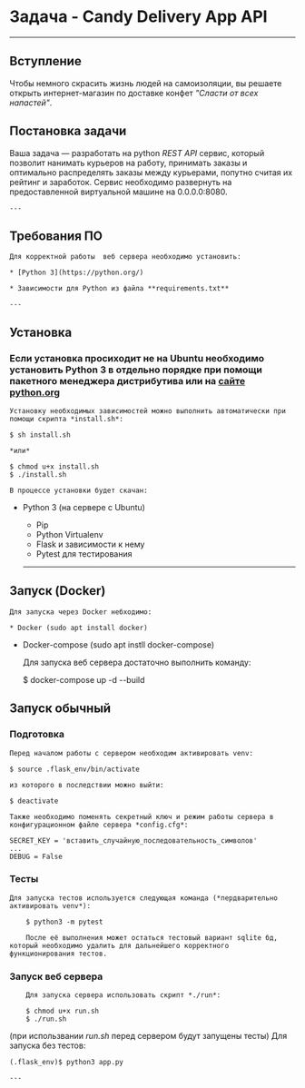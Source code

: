 # Задача - Candy Delivery App API
---
## Вступление
Чтобы немного скрасить жизнь людей на самоизоляции, вы решаете открыть
интернет-магазин по доставке конфет *"Сласти от всех напастей"*.
## Постановка задачи
Ваша задача — разработать на python *REST API* сервис, который позволит нанимать курьеров на работу,
    принимать заказы и оптимально распределять заказы между курьерами, попутно считая их рейтинг и заработок.
    Сервис необходимо развернуть на предоставленной виртуальной машине на 0.0.0.0:8080.

    ---
## Требования ПО
    Для корректной работы  веб сервера необходимо установить:

    * [Python 3](https://python.org/)

    * Зависимости для Python из файла **requirements.txt**

    ---
## Установка  
### Если установка просиходит не на Ubuntu необходимо установить Python 3 в отдельно порядке при помощи пакетного менеджера дистрибутива или на [сайте python.org](https://python.org/)

    Установку необходимых зависимостей можно выполнить автоматически при помощи скрипта *install.sh*:

    $ sh install.sh

    *или*

    $ chmod u+x install.sh
    $ ./install.sh

    В процессе установки будет скачан:

* Python 3 (на cервере с Ubuntu)  
    * Pip 
    * Python Virtualenv 
    * Flask и зависимости к нему
    * Pytest для тестирования

    ---
## Запуск (Docker)
    Для запуска через Docker небходимо:

    * Docker (sudo apt install docker)
* Docker-compose (sudo apt instll docker-compose)

    Для запуска веб сервера достаточно выполнить команду:

    $ docker-compose up -d --build

## Запуск обычный
### Подготовка
    Перед началом работы с сервером необходим активировать venv:

    $ source .flask_env/bin/activate

    из которого в последствии можно выйти:

    $ deactivate

    Также необходимо поменять секретный ключ и режим работы сервера в конфигурационном файле сервера *config.cfg*:

    SECRET_KEY = 'вставить_случайную_последовательность_символов'	
    ...
    DEBUG = False

### Тесты
    Для запуска тестов используется следующая команда (*пердварительно активировать venv*):

        $ python3 -m pytest 	

        После её выполнения может остаться тестовый вариант sqlite бд, который необходимо удалить для дальнейшего корректного функционирования тестов.

### Запуск веб сервера
        Для запуска сервера использовать скрипт *./run*:

        $ chmod u+x run.sh
        $ ./run.sh

(при использвании *run.sh* перед сервером будут запущены тесты)
    Для запуска без тестов:

    (.flask_env)$ python3 app.py

    ---
